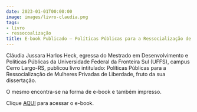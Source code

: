 ```yaml
---
date: 2023-01-01T00:00:00
image: images/livro-claudia.png
tags:
- livro
- ressocoalização
title: E-book Publicado – Políticas Públicas para a Ressocialização de Mulheres Privadas de Liberdade
---
```

Cláudia Jussara Harlos Heck, egressa do Mestrado em Desenvolvimento e Políticas Públicas da Universidade Federal da Fronteira Sul (UFFS), campus Cerro Largo-RS, publicou livro intitulado: Políticas Públicas para a Ressocialização de Mulheres Privadas de Liberdade, fruto da sua dissertação.

O mesmo encontra-se na forma de e-book e também impresso.

Clique [AQUI](https://editorailustracao.com.br/livro/politicas-publicas-para-a-ressocializacao-de-mulheres-privadas-de-liberdade) para acessar o e-book.

